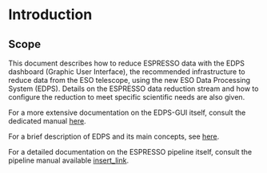 # Introduction

## Scope

This document describes how to reduce ESPRESSO data with the EDPS dashboard (Graphic User
Interface), the recommended infrastructure to reduce data from the ESO
telescope, using the new ESO Data Processing System (EDPS).
Details on the ESPRESSO data reduction stream and how to configure the reduction to meet 
specific scientific needs are also given.


For a more extensive documentation on the EDPS-GUI itself, consult the dedicated manual [here](../edpsgui/index).

For a brief description of EDPS and its main concepts, see [here](../edpsgui/intro.md/#what_is_edps).

For a detailed documentation on the ESPRESSO pipeline itself, consult the pipeline manual available [insert_link](https://ftp.eso.org/pub/dfs/pipelines/instruments/xxx).


